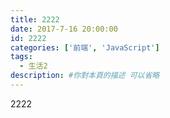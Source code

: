 ```yaml
---
title: 2222
date: 2017-7-16 20:00:00
id: 2222
categories: ['前端', 'JavaScript']
tags:
  - 生活2
description: #你對本頁的描述 可以省略
---
```


2222
